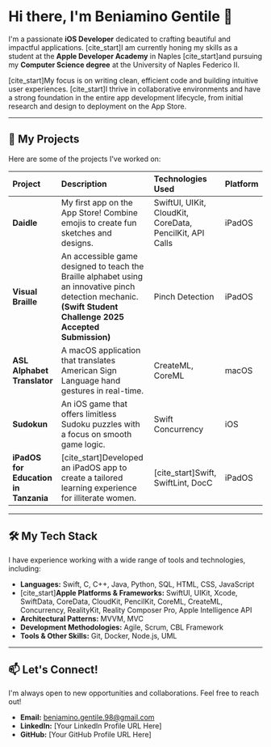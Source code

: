 # Hi there, I'm Beniamino Gentile 👋

I'm a passionate **iOS Developer** dedicated to crafting beautiful and impactful applications. [cite_start]I am currently honing my skills as a student at the **Apple Developer Academy** in Naples  [cite_start]and pursuing my **Computer Science degree** at the University of Naples Federico II.

[cite_start]My focus is on writing clean, efficient code  and building intuitive user experiences. [cite_start]I thrive in collaborative environments and have a strong foundation in the entire app development lifecycle, from initial research and design to deployment on the App Store.

---

## 🚀 My Projects

Here are some of the projects I've worked on:

| Project | Description | Technologies Used | Platform |
| :--- | :--- | :--- | :--- |
| **Daidle** | My first app on the App Store! Combine emojis to create fun sketches and designs. | SwiftUI, UIKit, CloudKit, CoreData, PencilKit, API Calls | iPadOS |
| **Visual Braille** | An accessible game designed to teach the Braille alphabet using an innovative pinch detection mechanic. **(Swift Student Challenge 2025 Accepted Submission)** | Pinch Detection | iPadOS |
| **ASL Alphabet Translator**| A macOS application that translates American Sign Language hand gestures in real-time. | CreateML, CoreML | macOS |
| **Sudokun** | An iOS game that offers limitless Sudoku puzzles with a focus on smooth game logic. | Swift Concurrency | iOS |
| **iPadOS for Education in Tanzania** | [cite_start]Developed an iPadOS app to create a tailored learning experience for illiterate women. | [cite_start]Swift, SwiftLint, DocC  | iPadOS |

---

## 🛠️ My Tech Stack

I have experience working with a wide range of tools and technologies, including:

* **Languages:** Swift, C, C++, Java, Python, SQL, HTML, CSS, JavaScript
* [cite_start]**Apple Platforms & Frameworks:** SwiftUI, UIKit, Xcode, SwiftData, CoreData, CloudKit, PencilKit, CoreML, CreateML, Concurrency, RealityKit, Reality Composer Pro, Apple Intelligence API 
* **Architectural Patterns:** MVVM, MVC
* **Development Methodologies:** Agile, Scrum, CBL Framework
* **Tools & Other Skills:** Git, Docker, Node.js, UML

---

## 📫 Let's Connect!

I'm always open to new opportunities and collaborations. Feel free to reach out!

* **Email:** [beniamino.gentile.98@gmail.com](mailto:beniamino.gentile.98@gmail.com)
* **LinkedIn:** [Your LinkedIn Profile URL Here]
* **GitHub:** [Your GitHub Profile URL Here]

<!--
**bilegentile/bilegentile** is a ✨ _special_ ✨ repository because its `README.md` (this file) appears on your GitHub profile.

Here are some ideas to get you started:

- 🔭 I’m currently working on ...
- 🌱 I’m currently learning ...
- 👯 I’m looking to collaborate on ...
- 🤔 I’m looking for help with ...
- 💬 Ask me about ...
- 📫 How to reach me: ...
- 😄 Pronouns: ...
- ⚡ Fun fact: ...
-->
